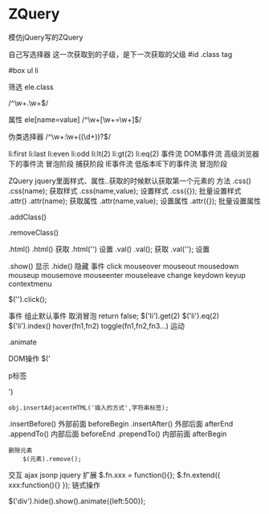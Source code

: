 # ZQuery
模仿jQuery写的ZQuery

自己写选择器 这一次获取到的子级，是下一次获取的父级 #id .class tag

#box ul li

筛选
ele.class

/^\w+\.\w+$/

属性
ele[name=value]
    /^\w+\[\w+\=\w+\]$/



伪类选择器
    /^\w+\:\w+(\(\d+\))?$/

li:first
li:last
li:even
li:odd
li:lt(2)
li:gt(2)
li:eq(2)
事件流 DOM事件流 高级浏览器下的事件流 冒泡阶段 捕获阶段 IE事件流 低版本IE下的事件流 冒泡阶段

ZQuery jquery里面样式、属性..获取的时候默认获取第一个元素的 方法 .css() .css(name); 获取样式 .css(name,value); 设置样式 .css({}); 批量设置样式 .attr() .attr(name); 获取属性 .attr(name,value); 设置属性 .attr({}); 批量设置属性

.addClass()

.removeClass()

.html()
    .html()             获取
    .html('')           设置
.val()
    .val();             获取
    .val('');           设置

.show()                 显示
.hide()                 隐藏
事件 click mouseover mouseout mousedown mouseup mousemove mouseenter mouseleave change keydown keyup contextmenu

$('').click();

事件
    组止默认事件
    取消冒泡
    return false;
$('li').get(2)
$('li').eq(2)   
$('li').index()
hover(fn1,fn2)
toggle(fn1,fn2,fn3...)
运动

.animate

DOM操作
    $('<p>p标签</p>')

    obj.insertAdjacentHTML('插入的方式',字符串标签);


.insertBefore()         外部前面    beforeBegin
.insertAfter()          外部后面    afterEnd
.appendTo()             内部后面    beforeEnd
.prependTo()            内部前面    afterBegin

    删除元素
        $(元素).remove();
交互
    ajax
    jsonp
jquery      扩展
$.fn.xxx = function(){};
$.fn.extend({
    xxx:function(){}
});
链式操作

$('div').hide().show().animate({left:500});
